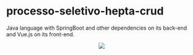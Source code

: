 # processo-seletivo-hepta-crud
<p>
Java language with SpringBoot and other dependencies on its back-end and Vue.js on its front-end.
</p>

<div align="center">
    <img src="https://user-images.githubusercontent.com/64506852/192931450-327fd000-10e3-4b66-9a97-4c2dabd15304.png"/>
</div>
